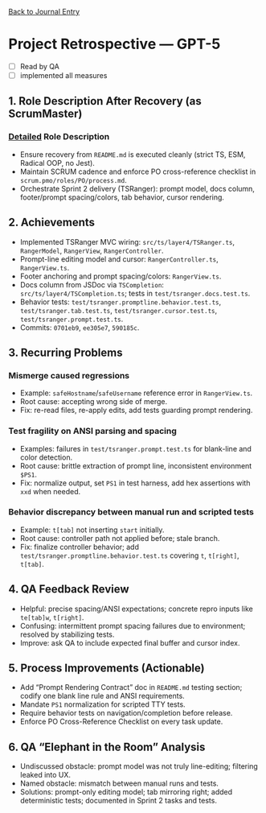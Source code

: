 <!--
SPDX-License-Identifier: AGPL-3.0-only + AI-GPL-Addendum
Copyright (c) 2025 The Web4Articles Authors
Copyleft: See AGPLv3 (./LICENSE) and AI-GPL Addendum (./AI-GPL.md)
Backlinks: /LICENSE , /AI-GPL.md
Use of `scrum.pmo` roles/process docs with AI is subject to AI-GPL copyleft unless dual-licensed.
-->

[Back to Journal Entry](../)

# Project Retrospective — GPT-5

- [ ] Read by QA
- [ ] implemented all measures

## 1. Role Description After Recovery (as ScrumMaster)
### [Detailed](./answer.broken.md#typo:Settiles) Role Description
- Ensure recovery from `README.md` is executed cleanly (strict TS, ESM, Radical OOP, no Jest).
- Maintain SCRUM cadence and enforce PO cross-reference checklist in `scrum.pmo/roles/PO/process.md`.
- Orchestrate Sprint 2 delivery (TSRanger): prompt model, docs column, footer/prompt spacing/colors, tab behavior, cursor rendering.

## 2. Achievements
- Implemented TSRanger MVC wiring: `src/ts/layer4/TSRanger.ts`, `RangerModel`, `RangerView`, `RangerController`.
- Prompt-line editing model and cursor: `RangerController.ts`, `RangerView.ts`.
- Footer anchoring and prompt spacing/colors: `RangerView.ts`.
- Docs column from JSDoc via `TSCompletion`: `src/ts/layer4/TSCompletion.ts`; tests in `test/tsranger.docs.test.ts`.
- Behavior tests: `test/tsranger.promptline.behavior.test.ts`, `test/tsranger.tab.test.ts`, `test/tsranger.cursor.test.ts`, `test/tsranger.prompt.test.ts`.
- Commits: `0701eb9`, `ee305e7`, `590185c`.

## 3. Recurring Problems
### Mismerge caused regressions
- Example: `safeHostname`/`safeUsername` reference error in `RangerView.ts`.
- Root cause: accepting wrong side of merge.
- Fix: re-read files, re-apply edits, add tests guarding prompt rendering.

### Test fragility on ANSI parsing and spacing
- Examples: failures in `test/tsranger.prompt.test.ts` for blank-line and color detection.
- Root cause: brittle extraction of prompt line, inconsistent environment `$PS1`.
- Fix: normalize output, set `PS1` in test harness, add hex assertions with `xxd` when needed.

### Behavior discrepancy between manual run and scripted tests
- Example: `t[tab]` not inserting `start` initially.
- Root cause: controller path not applied before; stale branch.
- Fix: finalize controller behavior; add `test/tsranger.promptline.behavior.test.ts` covering `t`, `t[right]`, `t[tab]`.

## 4. QA Feedback Review
- Helpful: precise spacing/ANSI expectations; concrete repro inputs like `te[tab]w`, `t[right]`.
- Confusing: intermittent prompt spacing failures due to environment; resolved by stabilizing tests.
- Improve: ask QA to include expected final buffer and cursor index.

## 5. Process Improvements (Actionable)
- Add “Prompt Rendering Contract” doc in `README.md` testing section; codify one blank line rule and ANSI requirements.
- Mandate `PS1` normalization for scripted TTY tests.
- Require behavior tests on navigation/completion before release.
- Enforce PO Cross-Reference Checklist on every task update.

## 6. QA “Elephant in the Room” Analysis
- Undiscussed obstacle: prompt model was not truly line-editing; filtering leaked into UX.
- Named obstacle: mismatch between manual runs and tests.
- Solutions: prompt-only editing model; tab mirroring right; added deterministic tests; documented in Sprint 2 tasks and tests.

